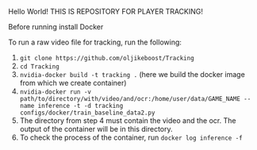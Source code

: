 Hello World! THIS IS REPOSITORY FOR PLAYER TRACKING!

Before running install Docker 

To run a raw video file for tracking, run the following:
1. `git clone https://github.com/oljikeboost/Tracking`
2. `cd Tracking`
3. `nvidia-docker build -t tracking .` (here we build the docker image from which we create container)
4. `nvidia-docker run -v path/to/directory/with/video/and/ocr:/home/user/data/GAME_NAME --name inference -t -d tracking configs/docker/train_baseline_data2.py`
5. The directory from step 4 must contain the video and the ocr. The output of the container will be in this directory.
6. To check the process of the container, run `docker log inference -f`